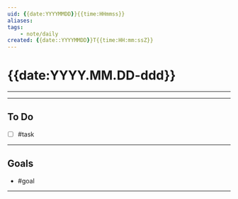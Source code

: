 ```yaml
---
uid: {{date:YYYYMMDD}}{{time:HHmmss}}
aliases: 
tags: 
    - note/daily
created: {{date::YYYYMMDD}}T{{time:HH:mm:ssZ}}
---
```

# {{date:YYYY.MM.DD-ddd}}
---

---
## To Do
- [ ] #task 

---
## Goals
- #goal 

---

